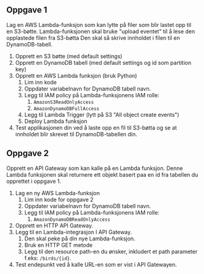 ## Oppgave 1
Lag en AWS Lambda-funksjon som kan lytte på filer som blir lastet opp til en S3-bøtte.
Lambda-funksjonen skal bruke "upload eventet" til å lese den opplastede filen fra S3-bøtta
Den skal så skrive innholdet i filen til en DynamoDB-tabell.

1. Opprett en S3 bøtte (med default settings)
2. Opprett en DynamoDB tabell (med default settings og id som partition key)
3. Opprett en AWS Lambda funksjon (bruk Python)
   1. Lim inn kode
   2. Oppdater variabelnavn for DynamoDB tabell navn.
   3. Legg til IAM policy på Lambda-funksjonens IAM rolle:
      1. `AmazonS3ReadOnlyAccess`
      2. `AmazonDynamoDBFullAccess`
   4. Legg til Lambda Trigger (lytt på S3 "All object create events")
   5. Deploy Lambda funksjon
4. Test applikasjonen din ved å laste opp en fil til S3-bøtta og se at innholdet blir skrevet til DynamoDB-tabellen din.


## Oppgave 2
Opprett en API Gateway som kan kalle på en Lambda funksjon. Denne Lambda funksjonen skal returnere ett objekt basert paa en id fra tabellen du opprettet i oppgave 1.

1. Lag en ny AWS Lambda-funksjon
   1. Lim inn kode for oppgave 2
   2. Oppdater variabelnavn for DynamoDB tabell navn.
   3. Legg til IAM policy på Lambda-funksjonens IAM rolle:
      1. `AmazonDynamoDBReadOnlyAccess`
2. Opprett en HTTP API Gateway.
3. Legg til en Lambda-integrasjon I API Gateway. 
   1. Den skal peke på din nye Lambda-funksjon.
   2. Bruk en HTTP GET metode
   3. Legg til den resource path-en du ønsker, inkludert et path parameter f.eks: `/birds/{id}`.
4. Test endepunkt ved å kalle URL-en som er vist i API Gatewayen.

